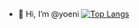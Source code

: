 - 👋 Hi, I’m @yoeni
[![Top Langs](https://github-readme-stats.vercel.app/api/top-frameworks/?username=yoeni&layout=compact)](https://github.com/anuraghazra/github-readme-stats)
